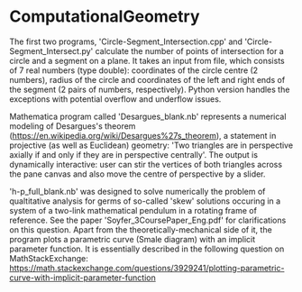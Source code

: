 # ComputationalGeometry
The first two programs, 'Circle-Segment_Intersection.cpp' and 'Circle-Segment_Intersect.py' calculate the number of points of intersection for a circle and a segment on a plane. It takes an input from file, which consists of 7 real numbers (type double): coordinates of the circle centre (2 numbers), radius of the circle and coordinates of the left and right ends of the segment (2 pairs of numbers, respectively). Python version handles the exceptions with potential overflow and underflow issues.

Mathematica program called 'Desargues_blank.nb' represents a numerical modeling of Desargues's theorem (https://en.wikipedia.org/wiki/Desargues%27s_theorem), a statement in projective (as well as Euclidean) geometry: 'Two triangles are in perspective axially if and only if they are in perspective centrally'. The output is dynamically interactive: user can stir the vertices of both triangles across the pane canvas and also move the centre of perspective by a slider.

'h-p_full_blank.nb' was designed to solve numerically the problem of qualtitative analysis for germs of so-called 'skew' solutions occuring in a system of a two-link mathematical pendulum in a rotating frame of reference. See the paper 'Soyfer_3CoursePaper_Eng.pdf' for clarifications on this question. Apart from the theoretically-mechanical side of it, the program plots a parametric curve (Smale diagram) with an implicit parameter function. It is essentially described in the following question on MathStackExchange: https://math.stackexchange.com/questions/3929241/plotting-parametric-curve-with-implicit-parameter-function
